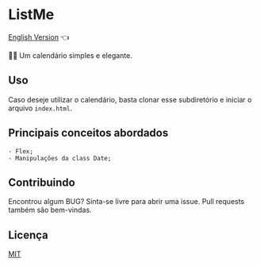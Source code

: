 # ListMe

<a href="https://github.com/ItaloPussi/simpleProjectsJS/blob/master/calendar/readme.md">English Version</a> 👈

📅📆 Um calendário simples e elegante.

## Uso

Caso deseje utilizar o calendário, basta clonar esse subdiretório e iniciar o arquivo ```index.html```.

## Principais conceitos abordados
	- Flex;
    - Manipulações da class Date;

## Contribuindo
Encontrou algum BUG? Sinta-se livre para abrir uma issue. Pull requests também são bem-vindas.

## Licença
[MIT](https://choosealicense.com/licenses/mit/)
